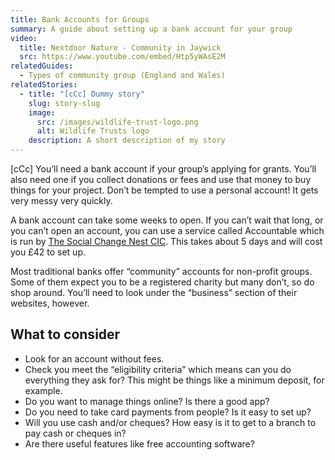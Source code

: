 ```yaml
---
title: Bank Accounts for Groups
summary: A guide about setting up a bank account for your group
video:
  title: Nextdoor Nature - Community in Jaywick
  src: https://www.youtube.com/embed/Htp5yWAsE2M
relatedGuides:
  - Types of community group (England and Wales)
relatedStories:
  - title: "[cCc] Dummy story"
    slug: story-slug
    image:
      src: /images/wildlife-trust-logo.png
      alt: Wildlife Trusts logo
    description: A short description of my story
---
```


[cCc] You’ll need a bank account if your group’s applying for grants. You’ll also need one if you collect donations or fees and use that money to buy things for your project. Don’t be tempted to use a personal account! It gets very messy very quickly.

A bank account can take some weeks to open. If you can’t wait that long, or you can’t open an account, you can use a service called Accountable which is run by [The Social Change Nest CIC](https://thesocialchangeagency.org/what-we-do/support-forgroups-and-movements/accountable/). This takes about 5 days and will cost you £42 to set up.

Most traditional banks offer “community” accounts for non-profit groups. Some of them expect you to be a registered charity but many don’t, so do shop around. You’ll need to look under the “business” section of their websites, however.

## What to consider

- Look for an account without fees.
- Check you meet the “eligibility criteria” which means can you do everything they ask for? This might be things like a minimum deposit, for example.
- Do you want to manage things online? Is there a good app?
- Do you need to take card payments from people? Is it easy to set up?
- Will you use cash and/or cheques? How easy is it to get to a branch to pay cash or cheques in?
- Are there useful features like free accounting software?
